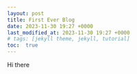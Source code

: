 ```yaml
---
layout: post
title: First Ever Blog
date: 2023-11-30 19:27 +0000
last_modified_at: 2023-11-30 19:27 +0000
# tags: [jekyll theme, jekyll, tutorial]
toc:  true
---
```

Hi there
